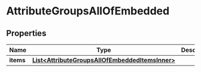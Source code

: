 

# AttributeGroupsAllOfEmbedded


## Properties

| Name | Type | Description | Notes |
|------------ | ------------- | ------------- | -------------|
|**items** | [**List&lt;AttributeGroupsAllOfEmbeddedItemsInner&gt;**](AttributeGroupsAllOfEmbeddedItemsInner.md) |  |  [optional] |



